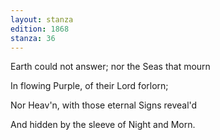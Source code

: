 ```yaml
---
layout: stanza
edition: 1868
stanza: 36
---
```


Earth could not answer; nor the Seas that mourn

In flowing Purple, of their Lord forlorn;

Nor Heav'n, with those eternal Signs reveal'd

And hidden by the sleeve of Night and Morn.